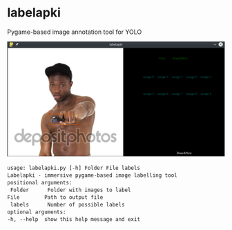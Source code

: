 # labelapki
Pygame-based image annotation tool for YOLO

![alt text](https://github.com/bakirillov/labelapki/blob/master/interface.png "Interface")

`usage: labelapki.py [-h] Folder File labels`  
`Labelapki - immersive pygame-based image labelling tool`   
`positional arguments:`   
 ` Folder      Folder with images to label`   
  `File        Path to output file`   
 ` labels      Number of possible labels`   
`optional arguments:`   
  `-h, --help  show this help message and exit`   
